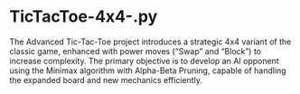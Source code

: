 # TicTacToe-4x4-.py
The Advanced Tic-Tac-Toe project introduces a strategic 4x4 variant of the classic game, enhanced with  power moves (“Swap” and “Block”) to increase complexity. The primary objective is to develop an AI  opponent using the Minimax algorithm with Alpha-Beta Pruning, capable of handling the expanded  board and new mechanics efficiently. 
